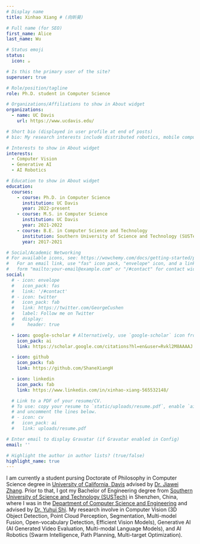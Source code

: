 ```yaml
---
# Display name
title: Xinhao Xiang # (向昕昊)

# Full name (for SEO)
first_name: Alice
last_name: Wu

# Status emoji
status:
  icon: ☕️

# Is this the primary user of the site?
superuser: true

# Role/position/tagline
role: Ph.D. student in Computer Science

# Organizations/Affiliations to show in About widget
organizations:
  - name: UC Davis
    url: https://www.ucdavis.edu/

# Short bio (displayed in user profile at end of posts)
# bio: My research interests include distributed robotics, mobile computing and programmable matter.

# Interests to show in About widget
interests:
  - Computer Vision
  - Generative AI
  - AI Robotics

# Education to show in About widget
education:
  courses:
    - course: Ph.D. in Computer Science
      institution: UC Davis
      year: 2022-present
    - course: M.S. in Computer Science
      institution: UC Davis
      year: 2021-2022
    - course: B.E. in Computer Science and Technology
      institution: Southern University of Science and Technology (SUSTech)
      year: 2017-2021

# Social/Academic Networking
# For available icons, see: https://wowchemy.com/docs/getting-started/page-builder/#icons
#   For an email link, use "fas" icon pack, "envelope" icon, and a link in the
#   form "mailto:your-email@example.com" or "/#contact" for contact widget.
social:
  # - icon: envelope
  #   icon_pack: fas
  #   link: '/#contact'
  # - icon: twitter
  #   icon_pack: fab
  #   link: https://twitter.com/GeorgeCushen
  #   label: Follow me on Twitter
  #   display:
  #     header: true

  - icon: google-scholar # Alternatively, use `google-scholar` icon from `ai` icon pack
    icon_pack: ai
    link: https://scholar.google.com/citations?hl=en&user=Rvkl2M8AAAAJ

  - icon: github
    icon_pack: fab
    link: https://github.com/ShaneXiangH

  - icon: linkedin
    icon_pack: fab
    link: https://www.linkedin.com/in/xinhao-xiang-565532148/

  # Link to a PDF of your resume/CV.
  # To use: copy your resume to `static/uploads/resume.pdf`, enable `ai` icons in `params.yaml`,
  # and uncomment the lines below.
  # - icon: cv
  #   icon_pack: ai
  #   link: uploads/resume.pdf

# Enter email to display Gravatar (if Gravatar enabled in Config)
email: ''

# Highlight the author in author lists? (true/false)
highlight_name: true
---
```


<!--StartFragment-->

I am currently a student pursing Doctorate of Philosophy in Computer Science degree in [University of California, Davis](https://www.ucdavis.edu/) advised by [Dr. Jiawei Zhang](http://jiaweizhang.net/). Prior to that, I got my Bachelor of Engineering degree from [Southern University of Science and Technology (SUSTech)](https://www.sustech.edu.cn/en/) in Shenzhen, China, where I was in the  [Department of Computer Science and Engineering](http://cse.sustech.edu.cn/en/site/index/) and advised by [Dr. Yuhui Shi](https://faculty.sustech.edu.cn/shiyh/en/). My research involve in Computer Vision (3D Object Detection, Point Cloud Perception, Segmentation, Multi-model Fusion, Open-vocabulary Detection, Efficient Vision Models), Generative AI (AI Generated Video Evaluation, Multi-modal Language Models), and AI Robotics (Swarm Intelligence, Path Planning, Multi-target Optimization).

<!--EndFragment-->

<!-- {{< icon name="download" pack="fas" >}} Download my {{< staticref "uploads/resume-20211008.pdf" "newtab" >}}resumé {{< /staticref >}} and {{< staticref "uploads/Xinhao Xiang-CV-20211105.pdf" "newtab" >}}CV {{< /staticref >}}. -->

<!-- {{< icon name="download" pack="fas" >}} Download my {{< staticref "uploads/Xinhao_Xiang_s_Curriculum_Vitae_20211113.pdf" "newtab" >}}CV {{< /staticref >}}. -->
